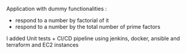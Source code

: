 Application with dummy functionalities :
    
* respond to a number by factorial of it
* respond to a number by the total number of prime factors

I added Unit tests + CI/CD pipeline using jenkins, docker, ansible and terraform and EC2 instances

